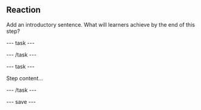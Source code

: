 ## Reaction

Add an introductory sentence. What will learners achieve by the end of this step?

--- task ---

--- /task ---

--- task ---

Step content...

--- /task ---

--- save ---